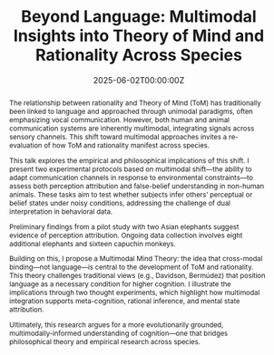 ---
title: "Beyond Language: Multimodal Insights into Theory of Mind and Rationality Across Species"

event: "Rational Animals? Developmental, comparative, philosophical and methodological perspectives"
event_url: https://ared-conference.stir.ac.uk/

location: University of Stirling
address:
  street: Stirling FK9 4LA
  city: Stirling
  region: Scotland
  postcode: ''
  country: United Kingdom

summary: |
  A talk on how multimodal communication reveals insights into Theory of Mind and rationality across species, challenging language-centric assumptions.

abstract: |
  The relationship between rationality and Theory of Mind (ToM) has traditionally been linked to language and approached through unimodal paradigms, often emphasizing vocal communication. However, both human and animal communication systems are inherently multimodal, integrating signals across sensory channels. This shift toward multimodal approaches invites a re-evaluation of how ToM and rationality manifest across species.
  
  This talk explores the empirical and philosophical implications of this shift. I present two experimental protocols based on multimodal shift—the ability to adapt communication channels in response to environmental constraints—to assess both perception attribution and false-belief understanding in non-human animals. These tasks aim to test whether subjects infer others’ perceptual or belief states under noisy conditions, addressing the challenge of dual interpretation in behavioral data.

  Preliminary findings from a pilot study with two Asian elephants suggest evidence of perception attribution. Ongoing data collection involves eight additional elephants and sixteen capuchin monkeys.

  Building on this, I propose a Multimodal Mind Theory: the idea that cross-modal binding—not language—is central to the development of ToM and rationality. This theory challenges traditional views (e.g., Davidson, Bermúdez) that position language as a necessary condition for higher cognition. I illustrate the implications through two thought experiments, which highlight how multimodal integration supports meta-cognition, rational inference, and mental state attribution.

  Ultimately, this research argues for a more evolutionarily grounded, multimodally-informed understanding of cognition—one that bridges philosophical theory and empirical research across species.

date: '2025-06-02T00:00:00Z'
date_end: '2025-06-04T00:00:00Z'
all_day: true

publishDate: '2025-04-22T00:00:00Z'

authors:
  - admin

tags: []

featured: false

image:
  caption: ''
  focal_point: Center

url_code: ''
url_pdf: ''
url_slides: ''
url_video: ''

slides: ""

projects: []
---